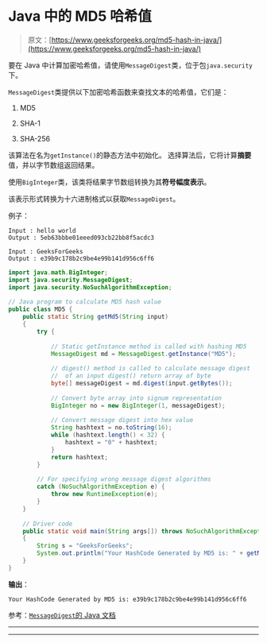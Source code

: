 # Java 中的 MD5 哈希值

> 原文：[https://www.geeksforgeeks.org/md5-hash-in-java/](https://www.geeksforgeeks.org/md5-hash-in-java/)

要在 Java 中计算加密哈希值，请使用`MessageDigest`类，位于包`java.security`下。

`MessageDigest`类提供以下加密哈希函数来查找文本的哈希值，它们是：

1.  MD5

2.  SHA-1

3.  SHA-256

该算法在名为`getInstance()`的静态方法中初始化。 选择算法后，它将计算**摘要**值，并以字节数组返回结果。

使用`BigInteger`类，该类将结果字节数组转换为其**符号幅度表示**。

该表示形式转换为十六进制格式以获取`MessageDigest`。

例子：

```
Input : hello world
Output : 5eb63bbbe01eeed093cb22bb8f5acdc3

Input : GeeksForGeeks
Output : e39b9c178b2c9be4e99b141d956c6ff6

```

```java
import java.math.BigInteger; 
import java.security.MessageDigest; 
import java.security.NoSuchAlgorithmException; 
  
// Java program to calculate MD5 hash value 
public class MD5 { 
    public static String getMd5(String input) 
    { 
        try { 
  
            // Static getInstance method is called with hashing MD5 
            MessageDigest md = MessageDigest.getInstance("MD5"); 
  
            // digest() method is called to calculate message digest 
            //  of an input digest() return array of byte 
            byte[] messageDigest = md.digest(input.getBytes()); 
  
            // Convert byte array into signum representation 
            BigInteger no = new BigInteger(1, messageDigest); 
  
            // Convert message digest into hex value 
            String hashtext = no.toString(16); 
            while (hashtext.length() < 32) { 
                hashtext = "0" + hashtext; 
            } 
            return hashtext; 
        }  
  
        // For specifying wrong message digest algorithms 
        catch (NoSuchAlgorithmException e) { 
            throw new RuntimeException(e); 
        } 
    } 
  
    // Driver code 
    public static void main(String args[]) throws NoSuchAlgorithmException 
    { 
        String s = "GeeksForGeeks"; 
        System.out.println("Your HashCode Generated by MD5 is: " + getMd5(s)); 
    } 
} 
```

**输出**：

```
Your HashCode Generated by MD5 is: e39b9c178b2c9be4e99b141d956c6ff6
```

参考：[`MessageDigest`的 Java 文档](https://docs.oracle.com/javase/7/docs/api/java/security/MessageDigest.html)



* * *

* * *



